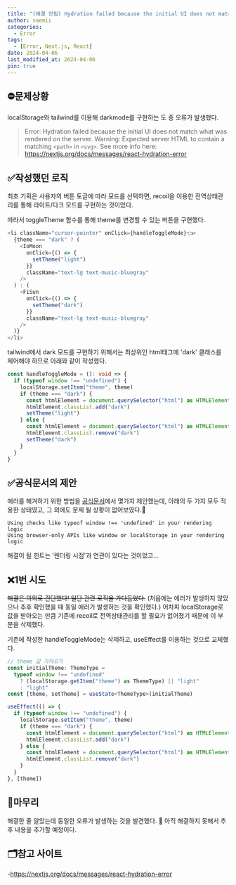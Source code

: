 ```yaml
---
title: "(해결 안됨) Hydration failed because the initial UI does not match what was rendered on the server."
author: saemii
categories:
  - Error
tags:
  - [Error, Next.js, React]
date: 2024-04-06
last_modified_at: 2024-04-06
pin: true
---
```


## ⛔문제상황

localStorage와 tailwind를 이용해 darkmode를 구현하는 도 중 오류가 발생했다.

> Error: Hydration failed because the initial UI does not match what was rendered on the server.
> Warning: Expected server HTML to contain a matching `<path>` in `<svg>`.
> See more info here: <https://nextjs.org/docs/messages/react-hydration-error>

## ✅작성했던 로직

최초 기획은 사용자의 버튼 토글에 따라 모드를 선택하면, recoil을 이용한 전역상태관리를 통해 라이트/다크 모드를 구현하는 것이었다.

따라서 toggleTheme 함수를 통해 theme를 변경할 수 있는 버튼을 구현했다.

```typescript
<li className="cursor-pointer" onClick={handleToggleMode}👈>
  {theme === "dark" ? (
    <IoMoon
      onClick={() => {
        setTheme("light")
      }}
      className="text-lg text-music-bluegray"
    />
  ) : (
    <FiSun
      onClick={() => {
        setTheme("dark")
      }}
      className="text-lg text-music-bluegray"
    />
  )}
</li>
```

tailwind에서 dark 모드를 구현하기 위해서는 최상위인 html태그에 'dark' 클래스를 제어해야 하므로 아래와 같이 작성했다.

```typescript
const handleToggleMode = (): void => {
  if (typeof window !== "undefined") {
    localStorage.setItem("theme", theme)
    if (theme === "dark") {
      const htmlElement = document.querySelector("html") as HTMLElement
      htmlElement.classList.add("dark")
      setTheme("light")
    } else {
      const htmlElement = document.querySelector("html") as HTMLElement
      htmlElement.classList.remove("dark")
      setTheme("dark")
    }
  }
}
```

## ✅공식문서의 제안

에러를 해겨하기 위한 방법을 [공식문서](https://nextjs.org/docs/messages/react-hydration-error)에서 몇가지 제안했는데, 아래의 두 가지 모두 적용한 상태였고, 그 외에도 문제 될 상황이 없어보였다.🤔

```
Using checks like typeof window !== 'undefined' in your rendering logic
Using browser-only APIs like window or localStorage in your rendering logic
```

해결이 될 힌트는 '렌더링 시점'과 연관이 있다는 것이었고...

## ❌1번 시도

~~해결은 의외로 간단했다! 일단 관련 로직을 가다듬었다.~~
(처음에는 에러가 발생하지 않았으나 추후 확인했을 때 동일 에러가 발생하는 것을 확인했다.)
어차피 localStorage로 값을 받아오는 만큼 기존에 recoil로 전역상태관리를 할 필요가 없어졌기 때문에 이 부분을 삭제했다.

기존에 작성한 handleToggleMode는 삭제하고, useEffect를 이용하는 것으로 교체했다.

```typescript
// theme 값 가져오기
const initialTheme: ThemeType =
  typeof window !== "undefined"
    ? (localStorage.getItem("theme") as ThemeType) || "light"
    : "light"
const [theme, setTheme] = useState<ThemeType>(initialTheme)

useEffect(() => {
  if (typeof window !== "undefined") {
    localStorage.setItem("theme", theme)
    if (theme === "dark") {
      const htmlElement = document.querySelector("html") as HTMLElement
      htmlElement.classList.add("dark")
    } else {
      const htmlElement = document.querySelector("html") as HTMLElement
      htmlElement.classList.remove("dark")
    }
  }
}, [theme])
```

## 📩마무리

해결한 줄 알았는데 동일한 오류가 발생하는 것을 발견했다. 🥹 아직 해결하지 못해서 추후 내용을 추가할 예정이다.

## 🗂️참고 사이트

-<https://nextjs.org/docs/messages/react-hydration-error>
